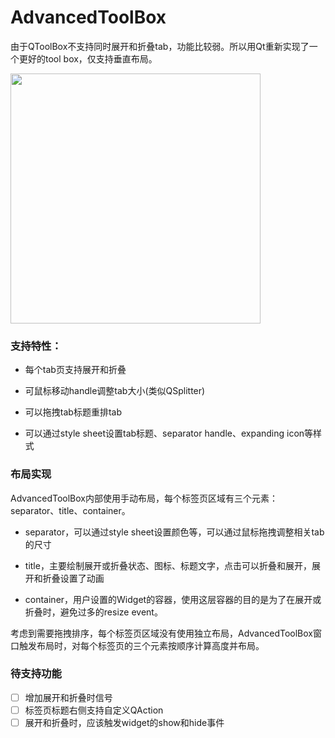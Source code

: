 # AdvancedToolBox

由于QToolBox不支持同时展开和折叠tab，功能比较弱。所以用Qt重新实现了一个更好的tool box，仅支持垂直布局。

<img src="https://github.com/user-attachments/assets/33845544-f3e8-48c3-bedc-f9f26a3aa64e" width="400">

### 支持特性：

* 每个tab页支持展开和折叠

* 可鼠标移动handle调整tab大小(类似QSplitter)

* 可以拖拽tab标题重排tab

* 可以通过style sheet设置tab标题、separator handle、expanding icon等样式

### 布局实现

AdvancedToolBox内部使用手动布局，每个标签页区域有三个元素：separator、title、container。

* separator，可以通过style sheet设置颜色等，可以通过鼠标拖拽调整相关tab的尺寸

* title，主要绘制展开或折叠状态、图标、标题文字，点击可以折叠和展开，展开和折叠设置了动画

* container，用户设置的Widget的容器，使用这层容器的目的是为了在展开或折叠时，避免过多的resize event。

考虑到需要拖拽排序，每个标签页区域没有使用独立布局，AdvancedToolBox窗口触发布局时，对每个标签页的三个元素按顺序计算高度并布局。


### 待支持功能

- [ ] 增加展开和折叠时信号  
- [ ] 标签页标题右侧支持自定义QAction
- [ ] 展开和折叠时，应该触发widget的show和hide事件
